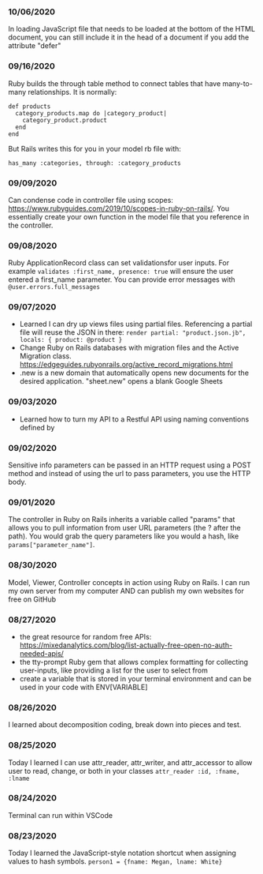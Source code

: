 ### 10/06/2020
In loading JavaScript file that needs to be loaded at the bottom of the HTML document, you can still include it in the head of a document if you add the attribute "defer"

### 09/16/2020
Ruby builds the through table method to connect tables that have many-to-many relationships.
It is normally: 
```
def products
  category_products.map do |category_product|
    category_product.product
  end
end
```

But Rails writes this for you in your model rb file with:
```
has_many :categories, through: :category_products 
``` 

### 09/09/2020
Can condense code in controller file using scopes: https://www.rubyguides.com/2019/10/scopes-in-ruby-on-rails/. You essentially create your own function in the model file that you reference in the controller.

### 09/08/2020
Ruby ApplicationRecord class can set validationsfor user inputs. For example
```validates :first_name, presence: true```
will ensure the user entered a first_name parameter. You can provide error messages with
```@user.errors.full_messages```

### 09/07/2020
* Learned I can dry up views files using partial files. Referencing a partial file will reuse the JSON in there: ```render partial: "product.json.jb", locals: { product: @product }```
* Change Ruby on Rails databases with migration files and the Active Migration class. https://edgeguides.rubyonrails.org/active_record_migrations.html
* .new is a new domain that automatically opens new documents for the desired application. "sheet.new" opens a blank Google Sheets

### 09/03/2020
* Learned how to turn my API to a Restful API using naming conventions defined by

### 09/02/2020
Sensitive info parameters can be passed in an HTTP request using a POST method and instead of using the url to pass parameters, you use the HTTP body.

### 09/01/2020
The controller in Ruby on Rails inherits a variable called "params" that allows you to pull information from user URL parameters (the ? after the path). You would grab the query parameters like you would a hash, like `params["parameter_name"]`.

### 08/30/2020
Model, Viewer, Controller concepts in action using Ruby on Rails. I can run my own server from my computer AND can publish my own websites for free on GitHub

### 08/27/2020
- the great resource for random free APIs: https://mixedanalytics.com/blog/list-actually-free-open-no-auth-needed-apis/
- the tty-prompt Ruby gem that allows complex formatting for collecting user-inputs, like providing a list for the user to select from
- create a variable that is stored in your terminal environment and can be used in your code with ENV[VARIABLE]


### 08/26/2020
I learned about decomposition coding, break down into pieces and test.

### 08/25/2020
Today I learned I can use attr_reader, attr_writer, and attr_accessor to allow user to read, change, or both in your classes
`attr_reader :id, :fname, :lname`

### 08/24/2020
Terminal can run within VSCode

### 08/23/2020
Today I learned the JavaScript-style notation shortcut when assigning values to hash symbols.
`person1 = {fname: Megan, lname: White}`



